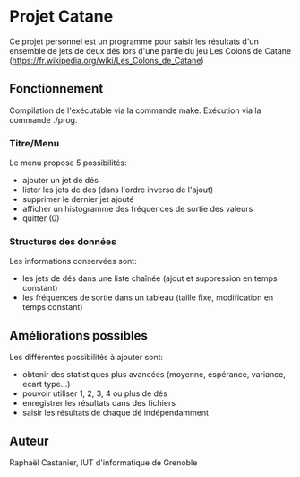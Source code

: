 Projet Catane
=============

Ce projet personnel est un programme pour saisir les résultats d'un ensemble de jets de deux dés lors d'une partie du jeu Les Colons de Catane (https://fr.wikipedia.org/wiki/Les_Colons_de_Catane)


## Fonctionnement

Compilation de l'exécutable via la commande make.
Exécution via la commande ./prog.

### Titre/Menu

Le menu propose 5 possibilités:
+ ajouter un jet de dés
+ lister les jets de dés (dans l'ordre inverse de l'ajout)
+ supprimer le dernier jet ajouté
+ afficher un histogramme des fréquences de sortie des valeurs
+ quitter (0)

### Structures des données

Les informations conservées sont:
+ les jets de dés dans une liste chaînée (ajout et suppression en temps constant)
+ les fréquences de sortie dans un tableau (taille fixe, modification en temps constant)


## Améliorations possibles

Les différentes possibilités à ajouter sont:
+ obtenir des statistiques plus avancées (moyenne, espérance, variance, ecart type...)
+ pouvoir utiliser 1, 2, 3, 4 ou plus de dés
+ enregistrer les résultats dans des fichiers
+ saisir les résultats de chaque dé indépendamment


## Auteur

Raphaël Castanier, IUT d'informatique de Grenoble

